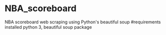 # NBA_scoreboard
NBA scoreboard web scraping using Python's beautiful soup
#requirements
installed python 3, beautiful soup package
